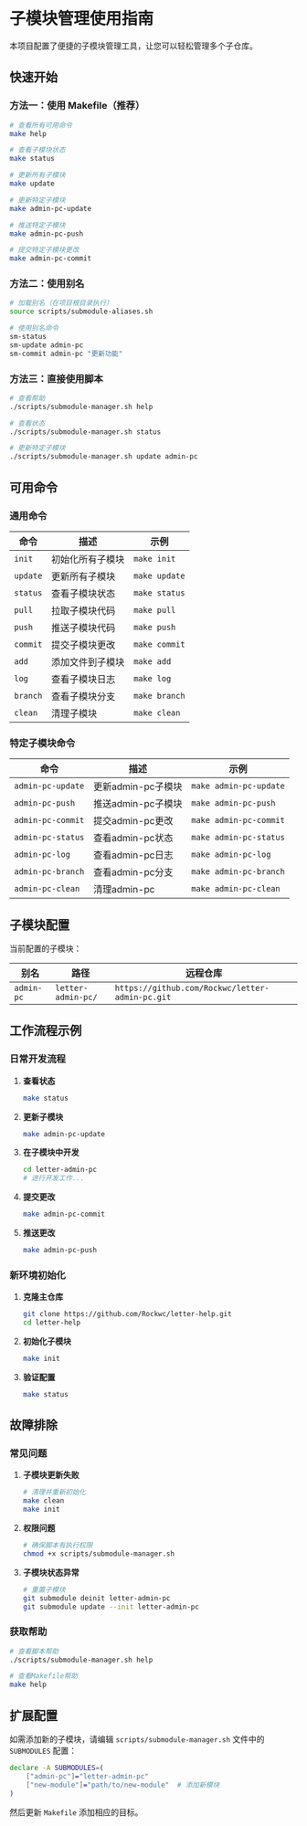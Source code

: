 # 子模块管理使用指南

本项目配置了便捷的子模块管理工具，让您可以轻松管理多个子仓库。

## 快速开始

### 方法一：使用 Makefile（推荐）

```bash
# 查看所有可用命令
make help

# 查看子模块状态
make status

# 更新所有子模块
make update

# 更新特定子模块
make admin-pc-update

# 推送特定子模块
make admin-pc-push

# 提交特定子模块更改
make admin-pc-commit
```

### 方法二：使用别名

```bash
# 加载别名（在项目根目录执行）
source scripts/submodule-aliases.sh

# 使用别名命令
sm-status
sm-update admin-pc
sm-commit admin-pc "更新功能"
```

### 方法三：直接使用脚本

```bash
# 查看帮助
./scripts/submodule-manager.sh help

# 查看状态
./scripts/submodule-manager.sh status

# 更新特定子模块
./scripts/submodule-manager.sh update admin-pc
```

## 可用命令

### 通用命令

| 命令 | 描述 | 示例 |
|------|------|------|
| `init` | 初始化所有子模块 | `make init` |
| `update` | 更新所有子模块 | `make update` |
| `status` | 查看子模块状态 | `make status` |
| `pull` | 拉取子模块代码 | `make pull` |
| `push` | 推送子模块代码 | `make push` |
| `commit` | 提交子模块更改 | `make commit` |
| `add` | 添加文件到子模块 | `make add` |
| `log` | 查看子模块日志 | `make log` |
| `branch` | 查看子模块分支 | `make branch` |
| `clean` | 清理子模块 | `make clean` |

### 特定子模块命令

| 命令 | 描述 | 示例 |
|------|------|------|
| `admin-pc-update` | 更新admin-pc子模块 | `make admin-pc-update` |
| `admin-pc-push` | 推送admin-pc子模块 | `make admin-pc-push` |
| `admin-pc-commit` | 提交admin-pc更改 | `make admin-pc-commit` |
| `admin-pc-status` | 查看admin-pc状态 | `make admin-pc-status` |
| `admin-pc-log` | 查看admin-pc日志 | `make admin-pc-log` |
| `admin-pc-branch` | 查看admin-pc分支 | `make admin-pc-branch` |
| `admin-pc-clean` | 清理admin-pc | `make admin-pc-clean` |

## 子模块配置

当前配置的子模块：

| 别名 | 路径 | 远程仓库 |
|------|------|----------|
| `admin-pc` | `letter-admin-pc/` | `https://github.com/Rockwc/letter-admin-pc.git` |

## 工作流程示例

### 日常开发流程

1. **查看状态**
   ```bash
   make status
   ```

2. **更新子模块**
   ```bash
   make admin-pc-update
   ```

3. **在子模块中开发**
   ```bash
   cd letter-admin-pc
   # 进行开发工作...
   ```

4. **提交更改**
   ```bash
   make admin-pc-commit
   ```

5. **推送更改**
   ```bash
   make admin-pc-push
   ```

### 新环境初始化

1. **克隆主仓库**
   ```bash
   git clone https://github.com/Rockwc/letter-help.git
   cd letter-help
   ```

2. **初始化子模块**
   ```bash
   make init
   ```

3. **验证配置**
   ```bash
   make status
   ```

## 故障排除

### 常见问题

1. **子模块更新失败**
   ```bash
   # 清理并重新初始化
   make clean
   make init
   ```

2. **权限问题**
   ```bash
   # 确保脚本有执行权限
   chmod +x scripts/submodule-manager.sh
   ```

3. **子模块状态异常**
   ```bash
   # 重置子模块
   git submodule deinit letter-admin-pc
   git submodule update --init letter-admin-pc
   ```

### 获取帮助

```bash
# 查看脚本帮助
./scripts/submodule-manager.sh help

# 查看Makefile帮助
make help
```

## 扩展配置

如需添加新的子模块，请编辑 `scripts/submodule-manager.sh` 文件中的 `SUBMODULES` 配置：

```bash
declare -A SUBMODULES=(
    ["admin-pc"]="letter-admin-pc"
    ["new-module"]="path/to/new-module"  # 添加新模块
)
```

然后更新 `Makefile` 添加相应的目标。 